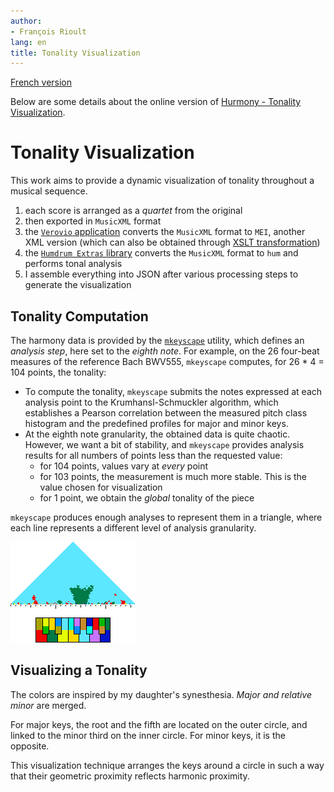 ```yaml
---
author:
- François Rioult
lang: en
title: Tonality Visualization
---
```


[French version](index.md)

Below are some details about the online version of [Hurmony - Tonality Visualization](https://rioultf.users.greyc.fr/hurmony/index.php).

# Tonality Visualization

This work aims to provide a dynamic visualization of tonality throughout a musical sequence.

1. each score is arranged as a *quartet* from the original
2. then exported in `MusicXML` format
3. the [`Verovio` application](https://editor.verovio.org/) converts the `MusicXML` format to `MEI`, another XML version (which can also be obtained through [XSLT transformation](https://github.com/music-encoding/encoding-tools))
4. the [`Humdrum Extras` library](https://extras.humdrum.org) converts the `MusicXML` format to `hum` and performs tonal analysis
5. I assemble everything into JSON after various processing steps to generate the visualization

## Tonality Computation

The harmony data is provided by the [`mkeyscape`](https://extras.humdrum.org/man/mkeyscape/) utility, which defines an *analysis step*, here set to the *eighth note*. For example, on the 26 four-beat measures of the reference Bach BWV555, `mkeyscape` computes, for 26 * 4 = 104 points, the tonality:

* To compute the tonality, `mkeyscape` submits the notes expressed at each analysis point to the Krumhansl-Schmuckler algorithm, which establishes a Pearson correlation between the measured pitch class histogram and the predefined profiles for major and minor keys.
* At the eighth note granularity, the obtained data is quite chaotic. However, we want a bit of stability, and `mkeyscape` provides analysis results for all numbers of points less than the requested value:
  * for 104 points, values vary at *every* point
  * for 103 points, the measurement is much more stable. This is the value chosen for visualization
  * for 1 point, we obtain the *global* tonality of the piece

`mkeyscape` produces enough analyses to represent them in a triangle, where each line represents a different level of analysis granularity.

<img src="BWV_555.png">

## Visualizing a Tonality

The colors are inspired by my daughter's synesthesia. *Major and relative minor* are merged.

For major keys, the root and the fifth are located on the outer circle, and linked to the minor third on the inner circle. For minor keys, it is the opposite.

This visualization technique arranges the keys around a circle in such a way that their geometric proximity reflects harmonic proximity.
